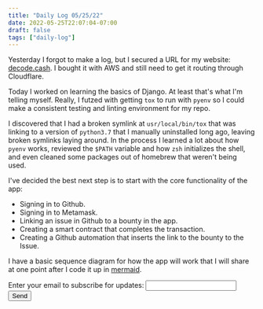 ```yaml
---
title: "Daily Log 05/25/22"
date: 2022-05-25T22:07:04-07:00
draft: false
tags: ["daily-log"]
---
```

Yesterday I forgot to make a log, but I secured a URL for my website: [decode.cash](http://decode.cash). I bought it with AWS and still need to get it routing through Cloudflare.

Today I worked on learning the basics of Django. At least that's what I'm telling myself. Really, I futzed with getting `tox` to run with `pyenv` so I could make a consistent testing and linting environment for my repo.

I discovered that I had a broken symlink at `usr/local/bin/tox` that was linking to a version of `python3.7` that I manually uninstalled long ago, leaving broken symlinks laying around. In the process I learned a lot about how `pyenv` works, reviewed the `$PATH` variable and how `zsh` initializes the shell, and even cleaned some packages out of homebrew that weren't being used.

I've decided the best next step is to start with the core functionality of the app:

- Signing in to Github.
- Signing in to Metamask.
- Linking an issue in Github to a bounty in the app.
- Creating a smart contract that completes the transaction.
- Creating a Github automation that inserts the link to the bounty to the Issue.

I have a basic sequence diagram for how the app will work that I will share at one point after I code it up in [mermaid](https://mermaid-js.github.io/mermaid/#/sequenceDiagram).

<form
  action="https://formspree.io/f/xwkadlba"
  method="POST"
>
  <label>
    Enter your email to subscribe for updates:
    <input type="email" name="email">
  </label>
  <!-- your other form fields go here -->
  <button type="submit">Send</button>
</form>
